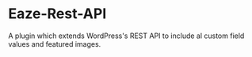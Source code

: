 # Eaze-Rest-API
 A plugin which extends WordPress's REST API to include al custom field values and featured images.
